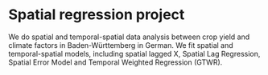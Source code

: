 # Spatial regression project
We do spatial and temporal-spatial data analysis between crop yield and climate factors in Baden-Württemberg in German.
We fit spatial and temporal-spatial models, including spatial lagged X, Spatial Lag Regression, Spatial Error Model and Temporal Weighted Regression (GTWR).

